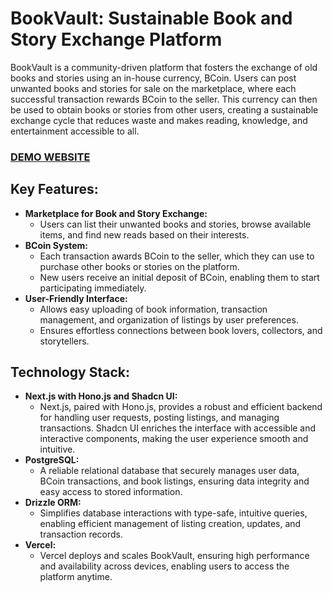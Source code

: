# BookVault: Sustainable Book and Story Exchange Platform

BookVault is a community-driven platform that fosters the exchange of old books and stories using an in-house currency, BCoin. Users can post unwanted books and stories for sale on the marketplace, where each successful transaction rewards BCoin to the seller. This currency can then be used to obtain books or stories from other users, creating a sustainable exchange cycle that reduces waste and makes reading, knowledge, and entertainment accessible to all.

### [DEMO WEBSITE](https://book-vault-delta.vercel.app/)

## Key Features:

- **Marketplace for Book and Story Exchange:**
  - Users can list their unwanted books and stories, browse available items, and find new reads based on their interests.
- **BCoin System:**
  - Each transaction awards BCoin to the seller, which they can use to purchase other books or stories on the platform.
  - New users receive an initial deposit of BCoin, enabling them to start participating immediately.
- **User-Friendly Interface:**
  - Allows easy uploading of book information, transaction management, and organization of listings by user preferences.
  - Ensures effortless connections between book lovers, collectors, and storytellers.

## Technology Stack:

- **Next.js with Hono.js and Shadcn UI:**
  - Next.js, paired with Hono.js, provides a robust and efficient backend for handling user requests, posting listings, and managing transactions. Shadcn UI enriches the interface with accessible and interactive components, making the user experience smooth and intuitive.
- **PostgreSQL:**
  - A reliable relational database that securely manages user data, BCoin transactions, and book listings, ensuring data integrity and easy access to stored information.
- **Drizzle ORM:**
  - Simplifies database interactions with type-safe, intuitive queries, enabling efficient management of listing creation, updates, and transaction records.
- **Vercel:**
  - Vercel deploys and scales BookVault, ensuring high performance and availability across devices, enabling users to access the platform anytime.
